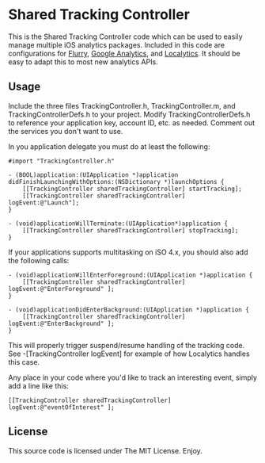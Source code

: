 Shared Tracking Controller
==========================

This is the Shared Tracking Controller code which can be used to easily manage multiple iOS analytics packages. Included in this code are configurations for [Flurry](http://www.flurry.com), [Google Analytics](http://www.google.com/analytics), and [Localytics](http://www.localytics.com). It should be easy to adapt this to most new analytics APIs.

Usage
-----

Include the three files TrackingController.h, TrackingController.m, and TrackingControllerDefs.h to your project. Modify TrackingControllerDefs.h to reference your application key, account ID, etc. as needed. Comment out the services you don't want to use.

In you application delegate you must do at least the following:

    #import "TrackingController.h"

    - (BOOL)application:(UIApplication *)application didFinishLaunchingWithOptions:(NSDictionary *)launchOptions {    
		[[TrackingController sharedTrackingController] startTracking];
		[[TrackingController sharedTrackingController] logEvent:@"Launch"];
	}
	
	- (void)applicationWillTerminate:(UIApplication*)application {
		[[TrackingController sharedTrackingController] stopTracking];
	}
	
If your applications supports multitasking on iSO 4.x, you should also add the following calls:

	- (void)applicationWillEnterForeground:(UIApplication *)application {
		[[TrackingController sharedTrackingController] logEvent:@"EnterForeground" ];
	}

	- (void)applicationDidEnterBackground:(UIApplication *)application {
		[[TrackingController sharedTrackingController] logEvent:@"EnterBackground" ];
	}

This will properly trigger suspend/resume handling of the tracking code. See -[TrackingController logEvent] for example of how Localytics handles this case.

Any place in your code where you'd like to track an interesting event, simply add a line like this:

	[[TrackingController sharedTrackingController] logEvent:@"eventOfInterest" ];

License
-------

This source code is licensed under The MIT License. Enjoy.